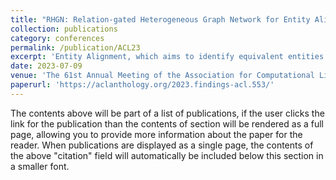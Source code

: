 ```yaml
---
title: "RHGN: Relation-gated Heterogeneous Graph Network for Entity Alignment in Knowledge Graphs"
collection: publications
category: conferences
permalink: /publication/ACL23
excerpt: 'Entity Alignment, which aims to identify equivalent entities from various Knowledge Graphs (KGs), is a fundamental and crucial task in knowledge graph fusion. Existing methods typically use triple or neighbor information to represent entities, and then align those entities using similarity matching. Most of them, however, fail to account for the heterogeneity among KGs and the distinction between KG entities and relations. To better solve these problems, we propose a Relation-gated Heterogeneous Graph Network (RHGN) for entity alignment. Specifically, RHGN contains a relation-gated convolutional layer to distinguish relations and entities in the KG. In addition, RHGN adopts a cross-graph embedding exchange module and a soft relation alignment module to address the neighbor heterogeneity and relation heterogeneity between different KGs, respectively. Extensive experiments on four benchmark datasets demonstrate that RHGN is superior to existing state-of-the-art entity alignment methods.'
date: 2023-07-09
venue: 'The 61st Annual Meeting of the Association for Computational Linguistics(ACL 2023 Findings)'
paperurl: 'https://aclanthology.org/2023.findings-acl.553/'
---
```


The contents above will be part of a list of publications, if the user clicks the link for the publication than the contents of section will be rendered as a full page, allowing you to provide more information about the paper for the reader. When publications are displayed as a single page, the contents of the above "citation" field will automatically be included below this section in a smaller font.
